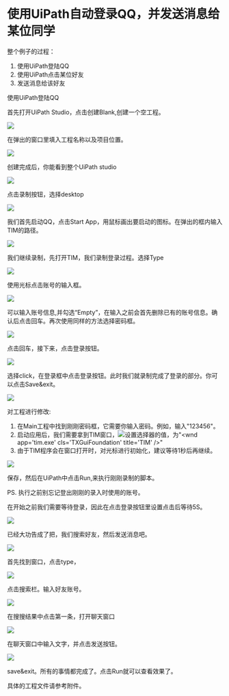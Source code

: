 # 使用UiPath自动登录QQ，并发送消息给某位同学

整个例子的过程：  
 1. 使用UiPath登陆QQ  
 2. 使用UiPath点击某位好友  
 3. 发送消息给该好友

使用UiPath登陆QQ

首先打开UiPath Studio，点击创建Blank,创建一个空工程。

![](/assets1.1/import1.png)

在弹出的窗口里填入工程名称以及项目位置。

![](/assets1.1/import2.png)

创建完成后，你能看到整个UiPath studio

![](/assets1.1/import3.png)

点击录制按钮，选择desktop

![](/assets1.1/import4.png)

我们首先启动QQ，点击Start App，用鼠标画出要启动的图标。在弹出的框内输入TIM的路径。

![](/assets1.1/import5.png)

我们继续录制，先打开TIM，我们录制登录过程。选择Type

![](/assets1.1/import7.png)

使用光标点击账号的输入框。

![](/assets1.1/import8.png)

可以输入账号信息,并勾选“Empty”，在输入之前会首先删除已有的账号信息。确认后点击回车。再次使用同样的方法选择密码框。

![](/assets1.1/import9.png)

点击回车，接下来，点击登录按钮。

![](/assets1.1/import10.png)

选择click，在登录框中点击登录按钮。此时我们就录制完成了登录的部分。你可以点击Save&exit。

![](/assets1.1/import11.png)

对工程进行修改:

1. 在Main工程中找到刚刚密码框，它需要你输入密码。例如，输入"123456"。
2. 启动应用后，我们需要拿到TIM窗口，![](/assets1.1/import12.png)设置选择器的值，为"&lt;wnd app='tim.exe' cls='TXGuiFoundation' title='TIM' /&gt;"
3. 由于TIM程序会在窗口打开时，对光标进行初始化，建议等待1秒后再继续。

![](/assets1.1/import13.png)

保存，然后在UiPath中点击Run,来执行刚刚录制的脚本。

PS. 执行之前别忘记登出刚刚的录入时使用的账号。

在开始之前我们需要等待登录，因此在点击登录按钮里设置点击后等待5S。

![](/assets1.1/import19.png)

已经大功告成了把，我们搜索好友，然后发送消息吧。

![](/assets1.1/import14.png)

首先找到窗口，点击type，

![](/assets1.1/import15.png)

点击搜索栏。输入好友账号。

![](/assets1.1/import16.png)

在搜搜结果中点击第一条，打开聊天窗口

![](/assets1.1/import17.png)

在聊天窗口中输入文字，并点击发送按钮。

![](/assets1.1/import18.png)

save&exit。所有的事情都完成了。点击Run就可以查看效果了。

具体的工程文件请参考附件。

